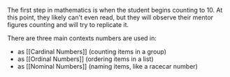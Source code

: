 The first step in mathematics is when the student begins counting to 10. At this point, they likely can't even read, but they will observe their mentor figures counting and will try to replicate it.

There are three main contexts numbers are used in:
- as [[Cardinal Numbers]] (counting items in a group)
- as [[Ordinal Numbers]] (ordering items in a list)
- as [[Nominal Numbers]] (naming items, like a racecar number)